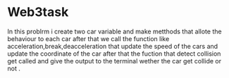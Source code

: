 # Web3task
In this problrm i create two car variable and make metthods that allote the behaviour to each car after that we call the function like acceleration,break,deacceleration
that update the speed of the cars and update the coordinate of the car after that the fuction that detect collision get called and give the output to the terminal 
wether the car get collide or not .
